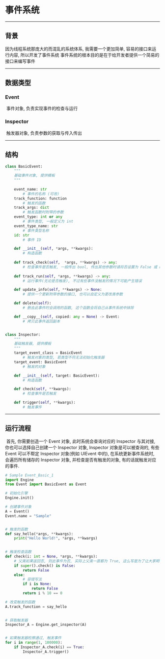 
# 事件系统

---
## 背景
因为线程系统那庞大的而混乱的系统体系, 我需要一个更加简单, 容易的接口来运行内容, 所以开发了事件系统
事件系统的根本目的是在于给开发者提供一个简易的接口来编写事件

---

## 数据类型

### 	Event

​		事件对象, 负责实现事件的检查与运行

### 	Inspector

​		触发器对象, 负责参数的获取与传入传出

-----

## 结构

```python
class BasicEvent:
    """
    基础事件对象, 提供模板
    """
    
    event_name: str
        # 事件的名称 (可改)
    track_function: function
        # 触发的函数
    track_args: dict
        # 触发函数时附带的参数
    event_type: int or any
        # 事件类型, 一般定义为 int
    event_type_name: str
        # 事件类型名称
    id: str 
        # 事件 ID

    def __init__(self, *args, **kwargs):
        # 构造函数
        
    def track_check(self,  *args, **kwargs) -> any:
        # 检查事件是否触发, 一般传出 bool, 传出其他参数时请将否设置为 False 或 None
        
    def track_run(self, *args, **kwargs) -> any:
        # 运行事件(无论是否触发), 不过有些事件没触发的情况下可能产生错误

    def update_info(self, **kwargs) -> None:
        # 提供一个更新附带参数的接口, 也可以自定义为更改类参数

    def delete(self):
        # 删去此事件时会调用的函数, 这个函数会将自己从事件系统中抹除

    def __copy__(self, copied: any = None) -> Event:
        # 拷贝此事件返回副本


class Inspector:
    """
    基础触发器, 提供模板
    """
    target_event_class = BasicEvent
    	# 触发对象的类型, 若类型不符无法初始化触发器
    target_event: BasicEvent
        # 触发的对象

    def __init__(self, target: BasicEvent):
        # 构造函数

    def check(self, **kwargs):
        # 检查事件是否触发

    def trigger(self, **kwargs):
        # 触发事件
```

---

## 运行流程

​	首先, 你需要创造一个 Event 对象, 此时系统会查询对应的 Inspector 与其对接, 你也可以选择自己创建一个 Inspector 对象, Inspector 对象是可以被查询的, 有些 Event 可以不帮定 Inspector 对象(例如 UIEvent 中的), 在系统更新事件系统时, 会遍历所有储存的 Inspector 对象, 并检查是否有触发的对象, 有的话就触发对应的事件.

```Python
# Sample Event_Basic_1
import Engine
from Event import BasicEvent as Event

# 初始化引擎
Engine.init()

# 创建事件对象
A = Event()
Event.name = "Sample"


# 触发的函数
def say_hello(*args, **kwargs):
    print("Hello World!", *args, **kwargs)

    
# 触发检查函数
def check(i: int = None, *args, **kwargs):
    # 父类如果返回否, 则此事件为否, 实际上父类一直都为 True, 这么写是为了让大家明白一般的触发检查函数一般也具备父子级关系
    if super().check() is False:
        return False
    else:
        # 容错写法
        if i is None:
            return False
        return i % 10 == 0

# 改变触发的函数
A.track_function = say_hello
    

# 获取触发器
Inspector_A = Engine.get_inspector(A)


# 如果触发器检擦通过, 触发事件
for i in range(1, 100000):
    if Inspector_A.check(i) == True:
        Inspector_A.trigger()

```

